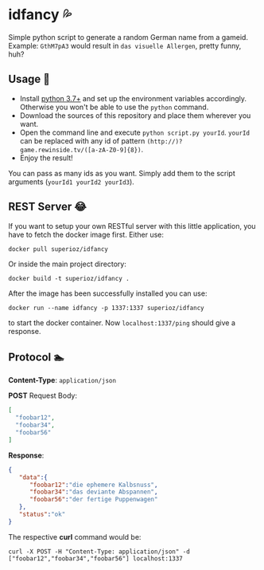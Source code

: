 idfancy :sweat_drops:
=======
Simple python script to generate a random German name from a gameid.  
Example: `GthM7pA3` would result in `das visuelle Allergen`, pretty funny, huh?

Usage :pray:
-----
- Install [python 3.7+](https://www.python.org/downloads/release/python-370/) and set up the environment variables accordingly. Otherwise you won't be able to use the `python` command.
- Download the sources of this repository and place them wherever you want.  
- Open the command line and execute `python script.py yourId`. `yourId` can be replaced with any id of pattern `(http://)?game.rewinside.tv/([a-zA-Z0-9]{8})`.
- Enjoy the result!

You can pass as many ids as you want. Simply add them to the script arguments (`yourId1 yourId2 yourId3`).

REST Server :joy:
-----------
If you want to setup your own RESTful server with this little application, you have to fetch the docker image first.
Either use:
```
docker pull superioz/idfancy
```
Or inside the main project directory:
```
docker build -t superioz/idfancy .
```

After the image has been successfully installed you can use:
```
docker run --name idfancy -p 1337:1337 superioz/idfancy
```
to start the docker container. Now `localhost:1337/ping` should give a response.

Protocol :swimmer:
--------
**Content-Type**: `application/json`

**POST** Request Body:
```json
[
  "foobar12",
  "foobar34",
  "foobar56"
]
```

**Response**:
```json
{
   "data":{
      "foobar12":"die ephemere Kalbsnuss",
      "foobar34":"das deviante Abspannen",
      "foobar56":"der fertige Puppenwagen"
   },
   "status":"ok"
}
```

The respective **curl** command would be:
```
curl -X POST -H "Content-Type: application/json" -d ["foobar12","foobar34","foobar56"] localhost:1337
```

